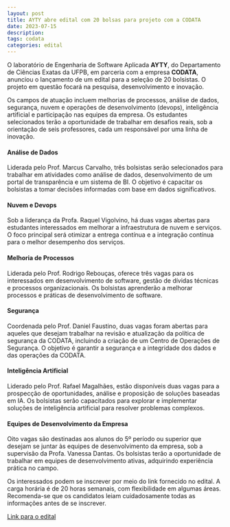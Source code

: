 ```yaml
---
layout: post
title: AYTY abre edital com 20 bolsas para projeto com a CODATA
date: 2023-07-15
description: 
tags: codata
categories: edital
---
```


O laboratório de Engenharia de Software Aplicada **AYTY**, do Departamento de Ciências Exatas da UFPB, em parceria com a empresa **CODATA**, anunciou o lançamento de um edital para a seleção de 20 bolsistas. O projeto em questão focará na pesquisa, desenvolvimento e inovação.

Os campos de atuação incluem melhorias de processos, análise de dados, segurança, nuvem e operações de desenvolvimento (devops), inteligência artificial e participação nas equipes da empresa. Os estudantes selecionados terão a oportunidade de trabalhar em desafios reais, sob a orientação de seis professores, cada um responsável por uma linha de inovação.

#### Análise de Dados
Liderada pelo Prof. Marcus Carvalho, três bolsistas serão selecionados para trabalhar em atividades como análise de dados, desenvolvimento de um portal de transparência e um sistema de BI. O objetivo é capacitar os bolsistas a tomar decisões informadas com base em dados significativos.

#### Nuvem e Devops
Sob a liderança da Profa. Raquel Vigolvino, há duas vagas abertas para estudantes interessados em melhorar a infraestrutura de nuvem e serviços. O foco principal será otimizar a entrega contínua e a integração contínua para o melhor desempenho dos serviços.

#### Melhoria de Processos
Liderada pelo Prof. Rodrigo Rebouças, oferece três vagas para os interessados em desenvolvimento de software, gestão de dívidas técnicas e processos organizacionais. Os bolsistas aprenderão a melhorar processos e práticas de desenvolvimento de software.

#### Segurança
Coordenada pelo Prof. Daniel Faustino, duas vagas foram abertas para aqueles que desejam trabalhar na revisão e atualização da política de segurança da CODATA, incluindo a criação de um Centro de Operações de Segurança. O objetivo é garantir a segurança e a integridade dos dados e das operações da CODATA.

#### Inteligência Artificial
Liderado pelo Prof. Rafael Magalhães, estão disponíveis duas vagas para a prospecção de oportunidades, análise e proposição de soluções baseadas em IA. Os bolsistas serão capacitados para explorar e implementar soluções de inteligência artificial para resolver problemas complexos.

#### Equipes de Desenvolvimento da Empresa
Oito vagas são destinadas aos alunos do 5º período ou superior que desejam se juntar às equipes de desenvolvimento da empresa, sob a supervisão da Profa. Vanessa Dantas. Os bolsistas terão a oportunidade de trabalhar em equipes de desenvolvimento ativas, adquirindo experiência prática no campo.

Os interessados podem se inscrever por meio do link fornecido no edital. A carga horária é de 20 horas semanais, com flexibilidade em algumas áreas. Recomenda-se que os candidatos leiam cuidadosamente todas as informações antes de se inscrever.

[Link para o edital](https://ayty.org/editais/2023-07-15-codata-edital1/)